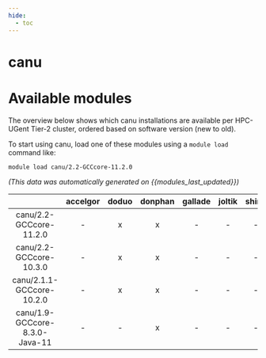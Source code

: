 ```yaml
---
hide:
  - toc
---
```


canu
====

# Available modules


The overview below shows which canu installations are available per HPC-UGent Tier-2 cluster, ordered based on software version (new to old).

To start using canu, load one of these modules using a `module load` command like:

```shell
module load canu/2.2-GCCcore-11.2.0
```

*(This data was automatically generated on {{modules_last_updated}})*  

| |accelgor|doduo|donphan|gallade|joltik|shinx|
| :---: | :---: | :---: | :---: | :---: | :---: | :---: |
|canu/2.2-GCCcore-11.2.0|-|x|x|-|-|-|
|canu/2.2-GCCcore-10.3.0|-|x|x|-|-|-|
|canu/2.1.1-GCCcore-10.2.0|-|x|x|-|-|-|
|canu/1.9-GCCcore-8.3.0-Java-11|-|-|x|-|-|-|
